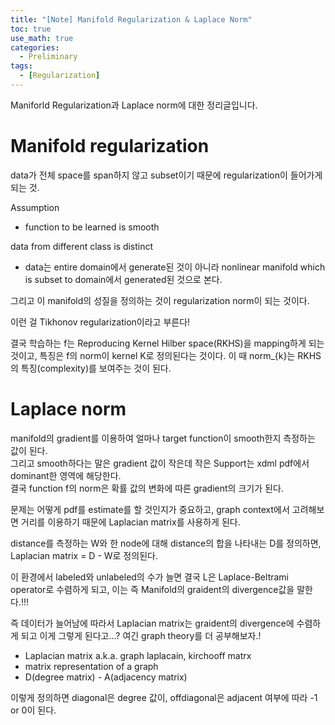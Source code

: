 ```yaml
---
title: "[Note] Manifold Regularization & Laplace Norm"
toc: true
use_math: true
categories:
  - Preliminary
tags:
  - [Regularization]
---
```


Maniforld Regularization과 Laplace norm에 대한 정리글입니다.

# Manifold regularization
data가 전체 space를 span하지 않고 subset이기 때문에 regularization이 들어가게 되는 것.
  
Assumption
- function to be learned is smooth

data from different class is distinct

- data는 entire domain에서 generate된 것이 아니라 nonlinear manifold which is subset to domain에서 generated된 것으로 본다.  

그리고 이 manifold의 성질을 정의하는 것이 regularization norm이 되는 것이다. 

이런 걸  Tikhonov regularization이라고 부른다!

결국 학습하는 f는 Reproducing Kernel Hilber space(RKHS)을 mapping하게 되는 것이고, 특징은 f의 norm이 kernel K로 정의된다는 것이다. 이 때 norm_{k}는 RKHS의 특징(complexity)를 보여주는 것이 된다. 

       
# Laplace norm
manifold의 gradient를 이용하여 얼마나 target function이 smooth한지 측정하는 값이 된다.<br>
그리고 smooth하다는 말은 gradient 값이 작은데 작은 Support는 xdml pdf에서 dominant한 영역에 해당한다. <br>
결국 function f의 norm은 확률 값의 변화에 따른 gradient의 크기가 된다. <br>

문제는 어떻게 pdf를 estimate를 할 것인지가 중요하고, graph context에서 고려해보면 거리를 이용하기 때문에 Laplacian matrix를 사용하게 된다. 

distance를 측정하는 W와 한 node에 대해 distance의 합을 나타내는 D를 정의하면, Laplacian matrix = D - W로 정의된다.

이 환경에서 labeled와 unlabeled의 수가 늘면 결국 L은 Laplace-Beltrami operator로 수렴하게 되고, 이는 즉 Manifold의 graident의 divergence값을 말한다.!!! 

즉 데이터가 늘어남에 따라서 Laplacian matrix는 graident의 divergence에 수렴하게 되고 이게 그렇게 된다고...? 여긴 graph theory를 더 공부해보자.!

- Laplacian matrix a.k.a. graph laplacain, kirchooff matrx
- matrix representation of a graph
- D(degree matrix) - A(adjacency matrix)   

이렇게 정의하면 diagonal은 degree 값이, offdiagonal은 adjacent 여부에 따라 -1 or 0이 된다.
